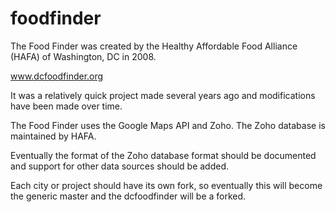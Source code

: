 foodfinder
==========

The Food Finder	was created by the Healthy Affordable Food Alliance (HAFA) of Washington, DC in 2008.	

www.dcfoodfinder.org

It was a relatively quick project made several years ago and modifications have been made over time.	

The Food Finder uses the Google Maps API and Zoho. The Zoho database is maintained by HAFA. 

Eventually the format of the Zoho database format should be documented and support for other data sources should be added.

Each city or project should have its own fork, so eventually this will become the generic master and the dcfoodfinder will be a forked.
